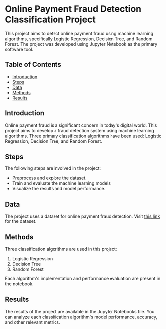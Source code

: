 # Online Payment Fraud Detection Classification Project

This project aims to detect online payment fraud using machine learning algorithms, specifically Logistic Regression, Decision Tree, and Random Forest. The project was developed using Jupyter Notebook as the primary software tool.

## Table of Contents

- [Introduction](#introduction)
- [Steps](#steps)
- [Data](#data)
- [Methods](#methods)
- [Results](#results)

## Introduction

Online payment fraud is a significant concern in today's digital world. This project aims to develop a fraud detection system using machine learning algorithms. Three primary classification algorithms have been used: Logistic Regression, Decision Tree, and Random Forest.

## Steps

The following steps are involved in the project:

- Preprocess and explore the dataset.
- Train and evaluate the machine learning models.
- Visualize the results and model performance.

## Data

The project uses a dataset for online payment fraud detection. Visit [this link](https://drive.google.com/file/d/1qrQrLu9F8mw8__bedSm946SuunYQx_K4/view?usp=drive_link) for the dataset.

## Methods

Three classification algorithms are used in this project:

1. Logistic Regression
2. Decision Tree
3. Random Forest

Each algorithm's implementation and performance evaluation are present in the notebook.

## Results

The results of the project are available in the Jupyter Notebooks file. You can analyze each classification algorithm's model performance, accuracy, and other relevant metrics.
  
